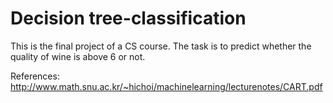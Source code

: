 # Decision tree-classification
This is the final project of a CS course.
The task is to predict whether the quality of wine is above 6 or not.

References: http://www.math.snu.ac.kr/~hichoi/machinelearning/lecturenotes/CART.pdf
